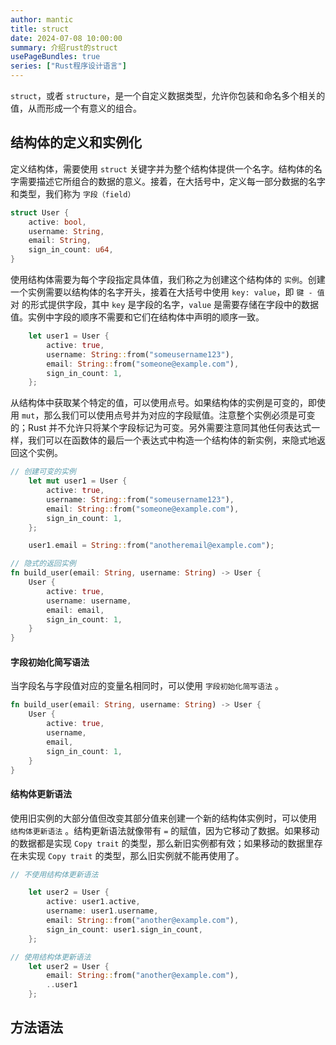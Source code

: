 ```yaml
---
author: mantic
title: struct
date: 2024-07-08 10:00:00
summary: 介绍rust的struct
usePageBundles: true
series: ["Rust程序设计语言"]
---
```


`struct`，或者 `structure`，是一个自定义数据类型，允许你包装和命名多个相关的值，从而形成一个有意义的组合。

## 结构体的定义和实例化

定义结构体，需要使用 `struct` 关键字并为整个结构体提供一个名字。结构体的名字需要描述它所组合的数据的意义。接着，在大括号中，定义每一部分数据的名字和类型，我们称为 `字段（field）`

```rust
struct User {
    active: bool,
    username: String,
    email: String,
    sign_in_count: u64,
}
```

使用结构体需要为每个字段指定具体值，我们称之为创建这个结构体的 `实例`。创建一个实例需要以结构体的名字开头，接着在大括号中使用 `key: value`，即 `键 - 值`对 的形式提供字段，其中 `key` 是字段的名字，`value` 是需要存储在字段中的数据值。实例中字段的顺序不需要和它们在结构体中声明的顺序一致。

```rust
    let user1 = User {
        active: true,
        username: String::from("someusername123"),
        email: String::from("someone@example.com"),
        sign_in_count: 1,
    };
```

从结构体中获取某个特定的值，可以使用点号。如果结构体的实例是可变的，即使用 `mut`，那么我们可以使用点号并为对应的字段赋值。注意整个实例必须是可变的；Rust 并不允许只将某个字段标记为可变。另外需要注意同其他任何表达式一样，我们可以在函数体的最后一个表达式中构造一个结构体的新实例，来隐式地返回这个实例。

```rust
// 创建可变的实例
    let mut user1 = User {
        active: true,
        username: String::from("someusername123"),
        email: String::from("someone@example.com"),
        sign_in_count: 1,
    };

    user1.email = String::from("anotheremail@example.com");

// 隐式的返回实例
fn build_user(email: String, username: String) -> User {
    User {
        active: true,
        username: username,
        email: email,
        sign_in_count: 1,
    }
}
```

#### 字段初始化简写语法

当字段名与字段值对应的变量名相同时，可以使用 `字段初始化简写语法` 。

```rust
fn build_user(email: String, username: String) -> User {
    User {
        active: true,
        username,
        email,
        sign_in_count: 1,
    }
}
```

#### 结构体更新语法

使用旧实例的大部分值但改变其部分值来创建一个新的结构体实例时，可以使用 `结构体更新语法` 。结构更新语法就像带有 `=` 的赋值，因为它移动了数据。如果移动的数据都是实现 `Copy trait` 的类型，那么新旧实例都有效；如果移动的数据里存在未实现 `Copy trait` 的类型，那么旧实例就不能再使用了。

```rust
// 不使用结构体更新语法

    let user2 = User {
        active: user1.active,
        username: user1.username,
        email: String::from("another@example.com"),
        sign_in_count: user1.sign_in_count,
    };

// 使用结构体更新语法
    let user2 = User {
        email: String::from("another@example.com"),
        ..user1
    };
```

## 方法语法